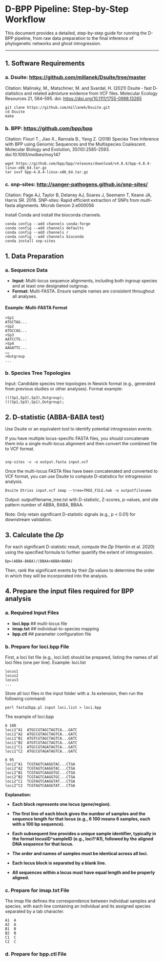 
# D-BPP Pipeline: Step-by-Step Workflow

This document provides a detailed, step-by-step guide for running the D-BPP pipeline, from raw data preparation to the final inference of phylogenetic networks and ghost introgression.

---
## 1. Software Requirements
### a. Dsuite: https://github.com/millanek/Dsuite/tree/master
Citation: Malinsky, M., Matschiner, M. and Svardal, H. (2021) Dsuite ‐ fast D‐statistics and related admixture evidence from VCF files. Molecular Ecology Resources 21, 584–595. doi: https://doi.org/10.1111/1755-0998.13265

```
git clone https://github.com/millanek/Dsuite.git
cd Dsuite
make
```
### b. BPP: https://github.com/bpp/bpp
Citation: Flouri T., Jiao X., Rannala B., Yang Z. (2018) Species Tree Inference with BPP using Genomic Sequences and the Multispecies Coalescent. Molecular Biology and Evolution, 35(10):2585-2593. doi:10.1093/molbev/msy147
```
wget https://github.com/bpp/bpp/releases/download/v4.8.4/bpp-4.8.4-linux-x86_64.tar.gz
tar zxvf bpp-4.8.4-linux-x86_64.tar.gz
```
### c. snp-sites: http://sanger-pathogens.github.io/snp-sites/
Citation: Page AJ, Taylor B, Delaney AJ, Soares J, Seemann T, Keane JA, Harris SR. 2016. SNP-sites: Rapid efficient extraction of SNPs from multi-fasta alignments. Microb Genom 2:e000056

Install Conda and install the bioconda channels.
```
conda config --add channels conda-forge
conda config --add channels defaults
conda config --add channels r
conda config --add channels bioconda
conda install snp-sites
```

## 1. Data Preparation

### a. Sequence Data

- **Input:** Multi-locus sequence alignments, including both ingroup species and at least one designated outgroup.
- **Format:** Multi-FASTA. Ensure sample names are consistent throughout all analyses.

#### Example: Multi-FASTA Format

```
>Sp1
ATGCTAG...
>Sp2
ATGCCAG...
>Sp3
AATCCTG...
>Sp4
AAGATTC...
……
>Outgroup
...
```
### b. Species Tree Topologies
Input: Candidate species tree topologies in Newick format (e.g., generated from previous studies or other analyses).
Format example:
```
(((Sp1,Sp2),Sp3),Outgroup);
(((Sp1,Sp3),Sp1),Outgroup);
```

## 2. D-statistic (ABBA-BABA test)

Use Dsuite or an equivalent tool to identify potential introgression events.

If you have multiple locus-specific FASTA files, you should concatenate them into a single multi-locus alignment and then convert the combined file to VCF format.

```

snp-sites -v -o output.fasta input.vcf
```

Once the multi-locus FASTA files have been concatenated and converted to VCF format, you can use Dsuite to compute D-statistics for introgression analysis.

```
Dsuite Dtrios input.vcf imap --tree=TREE_FILE.nwk -o outputfilename
```
Output: outputfilename_tree.txt with D-statistic, Z-scores, p-values, and site pattern number of ABBA, BABA, BBAA.

Note: Only retain significant D-statistic signals (e.g., p < 0.01) for downstream validation.

## 3. Calculate the 𝐷𝑝
For each significant D-statistic result, compute the 𝐷𝑝 (Hamlin et al. 2020) using the specified formula to further quantify the extent of introgression.

```
D𝑝=(ABBA-BABA)/(BBAA+ABBA+BABA)

```
Then, rank the significant events by their 𝐷𝑝 values to determine the order in which they will be incorporated into the analysis.

## 4. Prepare the input files required for BPP analysis

### a. Required Input Files
- **loci.bpp**                ## multi-locus file
- **imap.txt**                ## individual-to-species mapping
- **bpp.ctl**                 ## parameter configuration file

### b. Prepare for loci.bpp File

First, a loci list file (e.g., loci.list) should be prepared, listing the names of all loci files (one per line). 
Example: loci.list
```
locus1
locus2
locus3
...

```

Store all loci files in the input folder with a .fa extension, then run the following command:

```
perl fasta2bpp.pl input loci.list > loci.bpp
```
The example of loci.bpp
```
6 100
loci1^A1  ATGCCGTAGCTAGTCA...GATC
loci1^A2  ATGCCGTAGCTAGTCA...GATC
loci1^B1  ATGTCGTAGCTAGTCA...GATC
loci1^B2  ATGTCGTAGCTAGTCA...GATC
loci1^C1  ATGCCGTAGATAGTCA...GATC
loci1^C2  ATGCCGTAGATAGTCA...GATC

6 95
loci2^A1  TCGTAGTCAAGGTAC...CTGA
loci2^A2  TCGTAGTCAAGGTAC...CTGA
loci2^B1  TCGTAGTCAAGGTGC...CTGA
loci2^B2  TCGTAGTCAAGGTGC...CTGA
loci2^C1  TCGTAGTCAAGGTAT...CTGA
loci2^C2  TCGTAGTCAAGGTAT...CTGA

```
**Explanation:**

- **Each block represents one locus (gene/region).**

- **The first line of each block gives the number of samples and the sequence length for that locus (e.g., 6 100 means 6 samples, each with a 100 bp sequence).**

- **Each subsequent line provides a unique sample identifier, typically in the format locusID^sampleID (e.g., loci1^A1), followed by the aligned DNA sequence for that locus.**

- **The order and names of samples must be identical across all loci.**

- **Each locus block is separated by a blank line.**

- **All sequences within a locus must have equal length and be properly aligned.**


### c. Prepare for imap.txt File

The imap file defines the correspondence between individual samples and species, with each line containing an individual and its assigned species separated by a tab character.

```
A1  A
A2  A
B1  B
B2  B
C1  C
C2  C
```
### d. Prepare for bpp.ctl File





